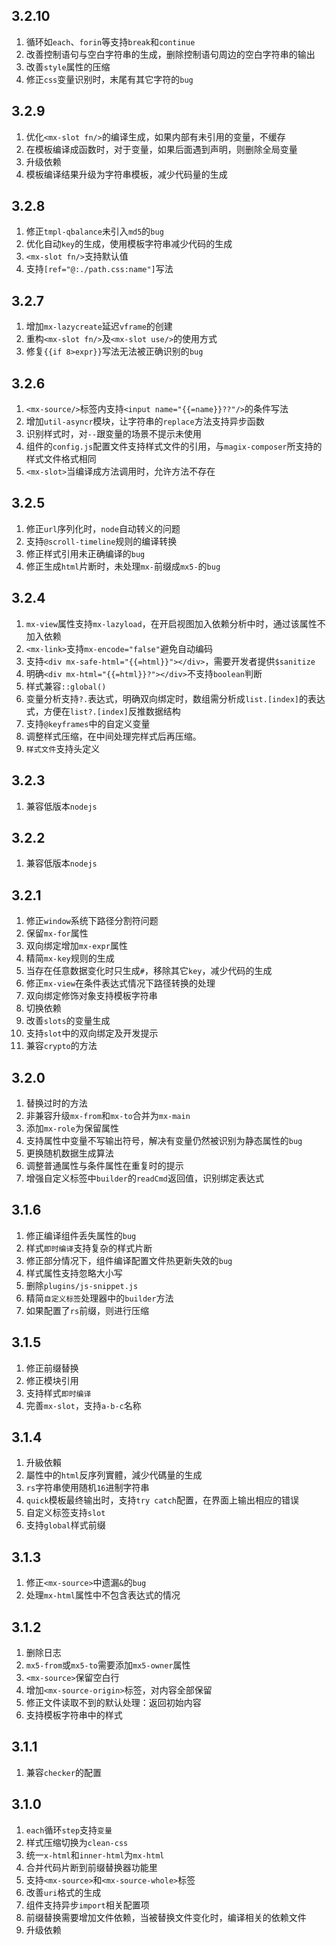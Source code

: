 ## 3.2.10
1. 循环如`each`、`forin`等支持`break`和`continue`
2. 改善控制语句与空白字符串的生成，删除控制语句周边的空白字符串的输出
3. 改善`style`属性的压缩
4. 修正`css`变量识别时，末尾有其它字符的`bug`

## 3.2.9
1. 优化`<mx-slot fn/>`的编译生成，如果内部有未引用的变量，不缓存
2. 在模板编译成函数时，对于变量，如果后面遇到声明，则删除全局变量
3. 升级依赖
4. 模板编译结果升级为字符串模板，减少代码量的生成

## 3.2.8
1. 修正`tmpl-qbalance`未引入`md5`的`bug`
2. 优化自动`key`的生成，使用模板字符串减少代码的生成
3. `<mx-slot fn/>`支持默认值
4. 支持`[ref="@:./path.css:name"]`写法

## 3.2.7
1. 增加`mx-lazycreate`延迟`vframe`的创建
2. 重构`<mx-slot fn/>`及`<mx-slot use/>`的使用方式
3. 修复`{{if 8>expr}}`写法无法被正确识别的`bug`

## 3.2.6
1. `<mx-source/>`标签内支持`<input name="{{=name}}??"/>`的条件写法
2. 增加`util-asyncr`模块，让字符串的`replace`方法支持异步函数
3. 识别样式时，对`--`跟变量的场景不提示未使用
4. 组件的`config.js`配置文件支持样式文件的引用，与`magix-composer`所支持的样式文件格式相同
5. `<mx-slot>`当编译成方法调用时，允许方法不存在

## 3.2.5
1. 修正`url`序列化时，`node`自动转义的问题
2. 支持`@scroll-timeline`规则的编译转换
3. 修正样式引用未正确编译的`bug`
4. 修正生成`html`片断时，未处理`mx-`前缀成`mx5-`的`bug`

## 3.2.4
1. `mx-view`属性支持`mx-lazyload`，在开启视图加入依赖分析中时，通过该属性不加入依赖
2. `<mx-link>`支持`mx-encode="false"`避免自动编码
3. 支持`<div mx-safe-html="{{=html}}"></div>`，需要开发者提供`$sanitize`
4. 明确`<div mx-html="{{=html}}?"></div>`不支持`boolean`判断
5. 样式兼容`::global()`
6. 变量分析支持`?.`表达式，明确双向绑定时，数组需分析成`list.[index]`的表达式，方便在`list?.[index]`反推数据结构
7. 支持`@keyframes`中的自定义变量
8. 调整样式压缩，在中间处理完样式后再压缩。
9. `样式文件`支持头定义

## 3.2.3
1. 兼容低版本`nodejs`

## 3.2.2
1. 兼容低版本`nodejs`

## 3.2.1
1. 修正`window`系统下路径分割符问题
2. 保留`mx-for`属性
3. 双向绑定增加`mx-expr`属性
4. 精简`mx-key`规则的生成
5. 当存在任意数据变化时只生成`#`，移除其它`key`，减少代码的生成
6. 修正`mx-view`在条件表达式情况下路径转换的处理
7. 双向绑定修饰对象支持模板字符串
8. 切换依赖
9. 改善`slots`的变量生成
10. 支持`slot`中的双向绑定及开发提示
11. 兼容`crypto`的方法

## 3.2.0
1. 替换过时的方法
2. 非兼容升级`mx-from`和`mx-to`合并为`mx-main`
3. 添加`mx-role`为保留属性
4. 支持属性中变量不写输出符号，解决有变量仍然被识别为静态属性的`bug`
5. 更换随机数据生成算法
6. 调整普通属性与条件属性在重复时的提示
7. 增强自定义标签中`builder`的`readCmd`返回值，识别绑定表达式

## 3.1.6
1. 修正编译组件丢失属性的`bug`
2. 样式`即时编译`支持复杂的样式片断
3. 修正部分情况下，组件编译配置文件热更新失效的`bug`
4. 样式属性支持忽略大小写
5. 删除`plugins/js-snippet.js`
6. 精简`自定义标签`处理器中的`builder`方法
7. 如果配置了`rs`前缀，则进行压缩

## 3.1.5
1. 修正前缀替换
2. 修正模块引用
3. 支持样式`即时编译`
4. 完善`mx-slot`，支持`a-b-c`名称

## 3.1.4
1. 升級依賴
2. 屬性中的`html`反序列實體，減少代碼量的生成
3. `rs`字符串使用随机`16`进制字符串
4. `quick`模板最终输出时，支持`try catch`配置，在界面上输出相应的错误
5. 自定义标签支持`slot`
6. 支持`global`样式前缀

## 3.1.3
1. 修正`<mx-source>`中遗漏`&`的`bug`
2. 处理`mx-html`属性中不包含表达式的情况

## 3.1.2
1. 删除日志
2. `mx5-from`或`mx5-to`需要添加`mx5-owner`属性
3. `<mx-source>`保留空白行
4. 增加`<mx-source-origin>`标签，对内容全部保留
5. 修正文件读取不到的默认处理：返回初始内容
6. 支持模板字符串中的样式

## 3.1.1
1. 兼容`checker`的配置

## 3.1.0
1. `each`循环`step`支持`变量`
2. 样式压缩切换为`clean-css`
3. 统一`x-html`和`inner-html`为`mx-html`
4. 合并代码片断到前缀替换器功能里
5. 支持`<mx-source>`和`<mx-source-whole>`标签
6. 改善`uri`格式的生成
7. 组件支持异步`import`相关配置项
8. 前缀替换需要增加文件依赖，当被替换文件变化时，编译相关的依赖文件
9. 升级依赖
